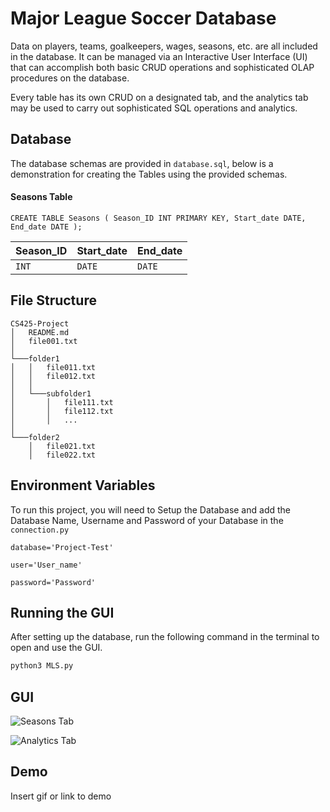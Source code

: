 
# Major League Soccer Database

Data on players, teams, goalkeepers, wages, seasons, etc. are all included in the database. It can be managed via an Interactive User Interface (UI) that can accomplish both basic CRUD operations and sophisticated OLAP procedures on the database.

Every table has its own CRUD on a designated tab, and the analytics tab may be used to carry out sophisticated SQL operations and analytics.




## Database

The database schemas are provided in `database.sql`, below is a demonstration for creating the Tables using the provided schemas.

#### Seasons Table

```http
CREATE TABLE Seasons ( Season_ID INT PRIMARY KEY, Start_date DATE, End_date DATE );
```

| Season_ID | Start_date     | End_date                |
| :-------- | :-------       | :---------------------- |
| `INT`     | `DATE`         | `DATE`                  |


## File Structure

```
CS425-Project
│   README.md
│   file001.txt    
│
└───folder1
│   │   file011.txt
│   │   file012.txt
│   │
│   └───subfolder1
│       │   file111.txt
│       │   file112.txt
│       │   ...
│   
└───folder2
    │   file021.txt
    │   file022.txt
```

## Environment Variables

To run this project, you will need to Setup the Database and add the Database Name, Username and Password of your Database in the `connection.py`

`database='Project-Test'`

`user='User_name'`

`password='Password'`


## Running the GUI

After setting up the database, run the following command in the terminal to open and use the GUI.

```python
python3 MLS.py
```


## GUI

![Seasons Tab](https://via.placeholder.com/468x300?text=App+Screenshot+Here)

![Analytics Tab](https://via.placeholder.com/468x300?text=App+Screenshot+Here)
## Demo

Insert gif or link to demo

